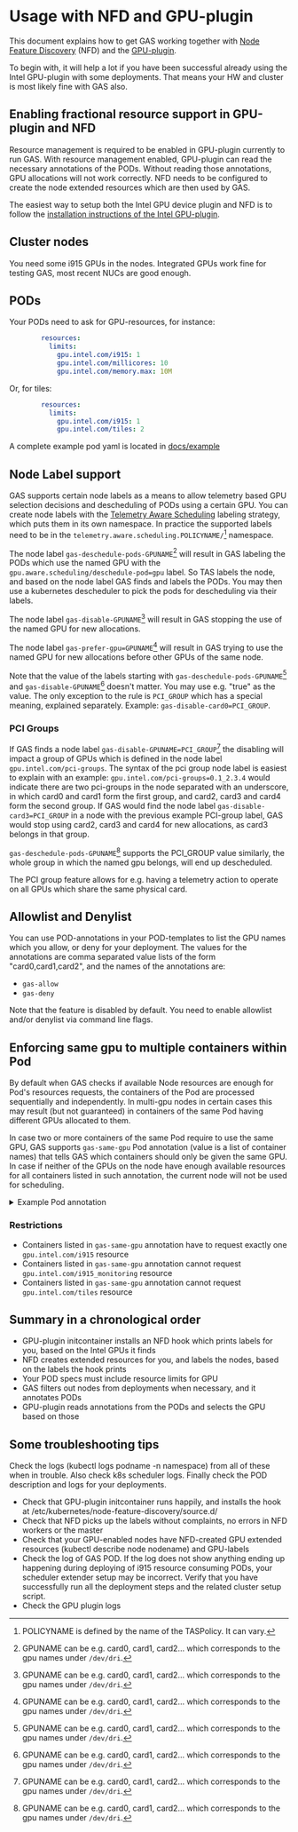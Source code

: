 # Usage with NFD and GPU-plugin
This document explains how to get GAS working together with [Node Feature Discovery](https://github.com/kubernetes-sigs/node-feature-discovery) (NFD) and the [GPU-plugin](https://github.com/intel/intel-device-plugins-for-kubernetes/blob/main/cmd/gpu_plugin/README.md).

To begin with, it will help a lot if you have been successful already using the Intel GPU-plugin with
some deployments. That means your HW and cluster is most likely fine with GAS also.

## Enabling fractional resource support in GPU-plugin and NFD
Resource management is required to be enabled in GPU-plugin currently to run GAS. With resource
management enabled, GPU-plugin can read the necessary annotations of the PODs. Without reading
those annotations, GPU allocations will not work correctly. NFD needs to be configured to create
the node extended resources which are then used by GAS.

The easiest way to setup both the Intel GPU device plugin and NFD is to follow the
[installation instructions of the Intel GPU-plugin](https://github.com/intel/intel-device-plugins-for-kubernetes/blob/main/cmd/gpu_plugin/README.md#install-to-nodes-with-intel-gpus-with-fractional-resources).

## Cluster nodes

You need some i915 GPUs in the nodes. Integrated GPUs work fine for testing GAS, most recent NUCs are good enough.

## PODs

Your PODs need to ask for GPU-resources, for instance:
```YAML
        resources:
          limits:
            gpu.intel.com/i915: 1
            gpu.intel.com/millicores: 10
            gpu.intel.com/memory.max: 10M
```

Or, for tiles:
```YAML
        resources:
          limits:
            gpu.intel.com/i915: 1
            gpu.intel.com/tiles: 2
```

A complete example pod yaml is located in [docs/example](./example)

## Node Label support

GAS supports certain node labels as a means to allow telemetry based GPU selection decisions and
descheduling of PODs using a certain GPU. You can create node labels with the
[Telemetry Aware Scheduling](../../telemetry-aware-scheduling/README.md) labeling strategy,
which puts them in its own namespace. In practice the supported labels need to be in the
`telemetry.aware.scheduling.POLICYNAME/`[^1] namespace.

The node label `gas-deschedule-pods-GPUNAME`[^2] will result in GAS labeling the PODs which
use the named GPU with the `gpu.aware.scheduling/deschedule-pod=gpu` label. So TAS labels the node,
and based on the node label GAS finds and labels the PODs. You may then use a kubernetes descheduler
to pick the pods for descheduling via their labels.

The node label `gas-disable-GPUNAME`[^2] will result in GAS stopping the use of the named GPU for new
allocations.

The node label `gas-prefer-gpu=GPUNAME`[^2] will result in GAS trying to use the named
GPU for new allocations before other GPUs of the same node.

Note that the value of the labels starting with `gas-deschedule-pods-GPUNAME`[^2] and
`gas-disable-GPUNAME`[^2] doesn't matter. You may use e.g. "true" as the value. The only exception to
the rule is `PCI_GROUP` which has a special meaning, explained separately. Example:
`gas-disable-card0=PCI_GROUP`.

[^1]: POLICYNAME is defined by the name of the TASPolicy. It can vary.
[^2]: GPUNAME can be e.g. card0, card1, card2… which corresponds to the gpu names under `/dev/dri`.

### PCI Groups

If GAS finds a node label `gas-disable-GPUNAME=PCI_GROUP`[^2] the disabling will impact a
group of GPUs which is defined in the node label `gpu.intel.com/pci-groups`. The syntax of the
pci group node label is easiest to explain with an example: `gpu.intel.com/pci-groups=0.1_2.3.4`
would indicate there are two pci-groups in the node separated with an underscore, in which card0
and card1 form the first group, and card2, card3 and card4 form the second group. If GAS would
find the node label `gas-disable-card3=PCI_GROUP` in a node with the previous example PCI-group
label, GAS would stop using card2, card3 and card4 for new allocations, as card3 belongs in that
group.

`gas-deschedule-pods-GPUNAME`[^2] supports the PCI_GROUP value similarly, the whole group in which
the named gpu belongs, will end up descheduled.

The PCI group feature allows for e.g. having a telemetry action to operate on all GPUs which
share the same physical card.

## Allowlist and Denylist

You can use POD-annotations in your POD-templates to list the GPU names which you allow, or deny
for your deployment. The values for the annotations are comma separated value lists of the form
"card0,card1,card2", and the names of the annotations are:

- `gas-allow`
- `gas-deny`

Note that the feature is disabled by default. You need to enable allowlist and/or denylist via command line flags.

## Enforcing same gpu to multiple containers within Pod

By default when GAS checks if available Node resources are enough for Pod's resources requests,
the containers of the Pod are processed sequentially and independently. In multi-gpu nodes in
certain cases this may result (but not guaranteed) in containers of the same Pod having different
GPUs allocated to them.

In case two or more containers of the same Pod require to use the same GPU, GAS supports
`gas-same-gpu` Pod annotation (value is a list of container names) that tells GAS which containers
should only be given the same GPU. In case if neither of the GPUs on the node have enough available
resources for all containers listed in such annotation, the current node will not be used for
scheduling.

<details>
<summary>Example Pod annotation</summary>

```YAML
apiVersion: apps/v1
kind: Deployment
metadata:
  name: demo-app
  labels:
    app: demo
spec:
  replicas: 1
  selector:
    matchLabels:
      app: demo 
  template:
    metadata:
      labels:
        app: demo
      annotations:
        gas-same-gpu: busybox1,busybox2
    spec:
      containers:
      - name: nginx
        image: nginx:latest
        imagePullPolicy: IfNotPresent
        resources:
          limits:
            gpu.intel.com/i915: 1
            gpu.intel.com/millicores: 400
      - name: busybox2
        image: busybox:latest
        imagePullPolicy: IfNotPresent
        resources:
          limits:
            gpu.intel.com/i915: 1
            gpu.intel.com/millicores: 100
        command: ["/bin/sh", "-c", "sleep 3600"]
      - name: busybox1
        image: busybox:latest
        imagePullPolicy: IfNotPresent
        resources:
          limits:
            gpu.intel.com/i915: 1
            gpu.intel.com/millicores: 100
        command: ["/bin/sh", "-c", "sleep 3600"]
```

</details>

### Restrictions

- Containers listed in `gas-same-gpu` annotation have to request exactly one `gpu.intel.com/i915` resource
- Containers listed in `gas-same-gpu` annotation cannot request `gpu.intel.com/i915_monitoring` resource
- Containers listed in `gas-same-gpu` annotation cannot request `gpu.intel.com/tiles` resource

## Summary in a chronological order

- GPU-plugin initcontainer installs an NFD hook which prints labels for you, based on the Intel GPUs it finds
- NFD creates extended resources for you, and labels the nodes, based on the labels the hook prints
- Your POD specs must include resource limits for GPU
- GAS filters out nodes from deployments when necessary, and it annotates PODs
- GPU-plugin reads annotations from the PODs and selects the GPU based on those

## Some troubleshooting tips

Check the logs (kubectl logs podname -n namespace) from all of these when in trouble. Also check k8s scheduler logs. Finally check the POD description and logs for your deployments.

- Check that GPU-plugin initcontainer runs happily, and installs the hook at /etc/kubernetes/node-feature-discovery/source.d/
- Check that NFD picks up the labels without complaints, no errors in NFD workers or the master
- Check that your GPU-enabled nodes have NFD-created GPU extended resources (kubectl describe node nodename) and GPU-labels
- Check the log of GAS POD. If the log does not show anything ending up happening during deploying of i915 resource consuming PODs, your scheduler extender setup may be incorrect. Verify that you have successfully run all the deployment steps and the related cluster setup script.
- Check the GPU plugin logs
